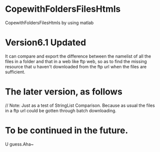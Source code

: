# CopewithFoldersFilesHtmls
CopewithFoldersFilesHtmls by using matlab

# Version6.1 Updated
It can compare and export the difference between the namelist of all the files in a folder and that in a web like ftp web, so as to find the missing resource that u haven't downloaded from the ftp url when the files are sufficient.

# The later version, as follows
// Note: 
Just as a test of StringList Comparison. Because as usual the files in a ftp url could be gotten through batch downloading.

# To be continued in the future.
U guess.Aha~ 
